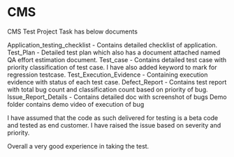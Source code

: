 # CMS
CMS Test Project
Task has below documents

Application_testing_checklist - Contains detailed checklist of application.
Test_Plan - Detailed test plan which also has a document attached named QA effort estimation document.
Test_case - Contains detailed test case with priority classification of test case. 
	I have also added keyword to mark for regression testcase.
Test_Execution_Evidence - Containing execution evidence with status of each test case.
Defect_Report - Contains test report with total bug count and classification count based on priority of bug.
Issue_Report_Details - Contains detailed doc with screenshot of bugs
Demo folder contains demo video of execution of bug


I have assumed that the code as such delivered for testing is a beta code and tested as end customer. I have raised the issue based on 
severity and priority.

Overall a very good experience in taking the test.
